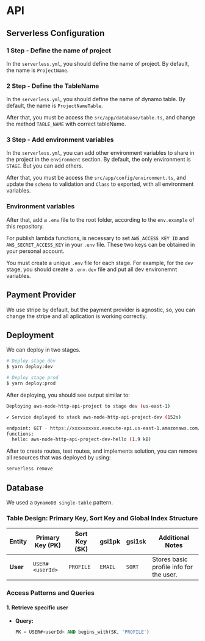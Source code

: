 # API

## Serverless Configuration

### 1 Step - Define the name of project

In the `serverless.yml`, you should define the name of project. By default, the name is `ProjectName`.

### 2 Step - Define the TableName

In the `serverless.yml`, you should define the name of dynamo table. By default, the name is `ProjectNameTable`.

After that, you must be access the `src/app/database/table.ts`, and change the method `TABLE_NAME` with correct tableName.

### 3 Step - Add environment variables

In the `serverless.yml`, you can add other environment variables to share in the project in the `environment` section. By default, the only environment is `STAGE`. But you can add others.

After that, you must be access the `src/app/config/environment.ts`, and update the `schema` to validation and `Class` to exported, with all environment variables.

### Environment variables

After that, add a `.env` file to the root folder, according to the `env.example` of this repository.

For publish lambda functions, is necessary to set `AWS_ACCESS_KEY_ID` and `AWS_SECRET_ACCESS_KEY` in your `.env` file. These two keys can be obtained in your personal account.

You must create a unique `.env` file for each stage. For example, for the `dev` stage, you should create a `.env.dev` file and put all dev environemnt variables.

## Payment Provider

We use stripe by default, but the payment provider is agnostic, so, you can change the stripe and all aplication is working correctly.

## Deployment

We can deploy in two stages.

```bash
# Deploy stage dev
$ yarn deploy:dev

# Deploy stage prod
$ yarn deploy:prod
```

After deploying, you should see output similar to:

```bash
Deploying aws-node-http-api-project to stage dev (us-east-1)

✔ Service deployed to stack aws-node-http-api-project-dev (152s)

endpoint: GET - https://xxxxxxxxxx.execute-api.us-east-1.amazonaws.com/
functions:
  hello: aws-node-http-api-project-dev-hello (1.9 kB)
```

After to create routes, test routes, and implements solution, you can remove all resources that was deployed by using:

```bash
serverless remove
```

## Database

We used a `DynamoDB single-table` pattern.

### Table Design: Primary Key, Sort Key and Global Index Structure

| **Entity**  | **Primary Key (PK)** | **Sort Key (SK)**  | **gsi1pk**  | **gsi1sk** | **Additional Notes**                      |
|-------------|----------------------|--------------------|-------------|------------|-------------------------------------------|
| **User**    | `USER#<userId>`      | `PROFILE`          | `EMAIL`     | `SORT`     | Stores basic profile info for the user.   |

### Access Patterns and Queries

#### 1. Retrieve specific user
- **Query:**
  ```sql
  PK = USER#<userId> AND begins_with(SK, 'PROFILE')
